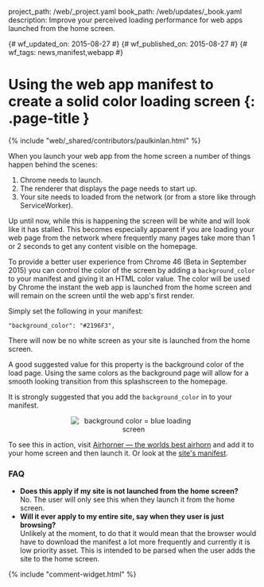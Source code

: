 project_path: /web/_project.yaml
book_path: /web/updates/_book.yaml
description: Improve your perceived loading performance for web apps launched from the home screen.

{# wf_updated_on: 2015-08-27 #}
{# wf_published_on: 2015-08-27 #}
{# wf_tags: news,manifest,webapp #}

# Using the web app manifest to create a solid color loading screen {: .page-title }

{% include "web/_shared/contributors/paulkinlan.html" %}



When you launch your web app from the home screen a number of things happen behind the
scenes:

1. Chrome needs to launch.
2. The renderer that displays the page needs to start up.
3. Your site needs to loaded from the network (or from a store like through ServiceWorker).

Up until now, while this is happening the screen will be white and will look like
it has stalled. This becomes especially apparent if you are loading your web page from the 
network where frequently many pages take more than 1 or 2 seconds to get any content
visible on the homepage.

To provide a better user experience from Chrome 46 (Beta in September 2015) you can control the color
of the screen by adding a `background_color` to your manifest and giving it an HTML 
color value. The color will be used by Chrome the instant the web app is launched from the
home screen and will remain on the screen until the web app's first render.

Simply set the following in your manifest:


    "background_color": "#2196F3",
    

There will now be no white screen as your site is launched from the home screen.

A good suggested value for this property is the background color of the load page.  Using the 
same colors as the background page will allow for a smooth looking transition from this
splashscreen to the homepage.

It is strongly suggested that you add the `background_color` in to your manifest.

<p style="text-align: center;">
  <img style="max-width: 50%; height: auto;" src="/web/updates/images/2015-08-28-using-web-app-manifest-to-set-solid-color-loading-screen/background_color.gif" alt="background color = blue loading screen">
</p>

<div class="clear"></div>

To see this in action, visit <a href="https://airhorner.com">Airhorner &mdash; the worlds best airhorn</a> 
and add it to your home screen and then launch it. Or look at the <a href="https://airhorner.com/manifest.json">site's manifest</a>.

### FAQ

* **Does this apply if my site is not launched from the home screen?** <br>
  No. The user will only see this when they launch it from the home screen.
* **Will it ever apply to my entire site, say when they user is just browsing?** <br>
  Unlikely at the moment, to do that it would mean that the browser would have to download the manifest
  a lot more frequently and currently it is low priority asset. This is intended to be parsed when 
  the user adds the site to the home screen.


{% include "comment-widget.html" %}
